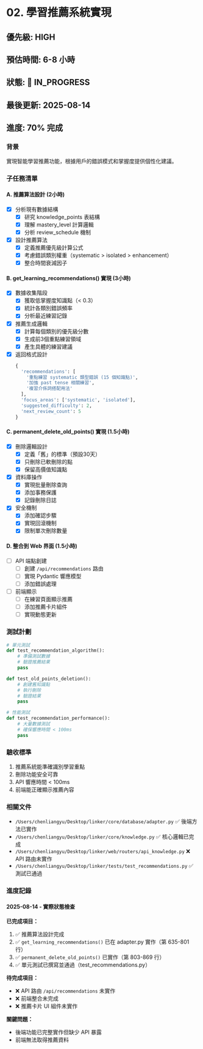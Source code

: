 # 02. 學習推薦系統實現

## 優先級: HIGH
## 預估時間: 6-8 小時
## 狀態: 🚧 IN_PROGRESS
## 最後更新: 2025-08-14
## 進度: 70% 完成

### 背景
實現智能學習推薦功能，根據用戶的錯誤模式和掌握度提供個性化建議。

### 子任務清單

#### A. 推薦算法設計 (2小時)
- [x] 分析現有數據結構
  - [x] 研究 knowledge_points 表結構
  - [x] 理解 mastery_level 計算邏輯
  - [x] 分析 review_schedule 機制

- [x] 設計推薦算法
  - [x] 定義推薦優先級計算公式
  - [x] 考慮錯誤類別權重（systematic > isolated > enhancement）
  - [x] 整合時間衰減因子

#### B. get_learning_recommendations() 實現 (3小時)
- [x] 數據收集階段
  - [x] 獲取低掌握度知識點（< 0.3）
  - [x] 統計各類別錯誤頻率
  - [x] 分析最近練習記錄

- [x] 推薦生成邏輯
  - [x] 計算每個類別的優先級分數
  - [x] 生成前3個重點練習領域
  - [x] 產生具體的練習建議

- [x] 返回格式設計
  ```python
  {
    'recommendations': [
      '重點練習 systematic 類型錯誤 (15 個知識點)',
      '加強 past tense 相關練習',
      '複習介係詞搭配用法'
    ],
    'focus_areas': ['systematic', 'isolated'],
    'suggested_difficulty': 2,
    'next_review_count': 5
  }
  ```

#### C. permanent_delete_old_points() 實現 (1.5小時)
- [x] 刪除邏輯設計
  - [x] 定義「舊」的標準（預設30天）
  - [x] 只刪除已軟刪除的點
  - [x] 保留高價值知識點

- [x] 資料庫操作
  - [x] 實現批量刪除查詢
  - [x] 添加事務保護
  - [x] 記錄刪除日誌

- [x] 安全機制
  - [x] 添加確認步驟
  - [x] 實現回滾機制
  - [x] 限制單次刪除數量

#### D. 整合到 Web 界面 (1.5小時)
- [ ] API 端點創建
  - [ ] 創建 `/api/recommendations` 路由
  - [ ] 實現 Pydantic 響應模型
  - [ ] 添加錯誤處理

- [ ] 前端顯示
  - [ ] 在練習頁面顯示推薦
  - [ ] 添加推薦卡片組件
  - [ ] 實現動態更新

### 測試計劃
```python
# 單元測試
def test_recommendation_algorithm():
    # 準備測試數據
    # 驗證推薦結果
    pass

def test_old_points_deletion():
    # 創建舊知識點
    # 執行刪除
    # 驗證結果
    pass

# 性能測試
def test_recommendation_performance():
    # 大量數據測試
    # 確保響應時間 < 100ms
    pass
```

### 驗收標準
1. 推薦系統能準確識別學習重點
2. 刪除功能安全可靠
3. API 響應時間 < 100ms
4. 前端能正確顯示推薦內容

### 相關文件
- `/Users/chenliangyu/Desktop/linker/core/database/adapter.py` ✅ 後端方法已實作
- `/Users/chenliangyu/Desktop/linker/core/knowledge.py` ✅ 核心邏輯已完成
- `/Users/chenliangyu/Desktop/linker/web/routers/api_knowledge.py` ❌ API 路由未實作
- `/Users/chenliangyu/Desktop/linker/tests/test_recommendations.py` ✅ 測試已通過

### 進度記錄

#### 2025-08-14 - 實際狀態檢查
**已完成項目：**
1. ✅ 推薦算法設計完成
2. ✅ `get_learning_recommendations()` 已在 adapter.py 實作（第 635-801 行）
3. ✅ `permanent_delete_old_points()` 已實作（第 803-869 行）
4. ✅ 單元測試已撰寫並通過（test_recommendations.py）

**待完成項目：**
- ❌ API 路由 `/api/recommendations` 未實作
- ❌ 前端整合未完成
- ❌ 推薦卡片 UI 組件未實作

**關鍵問題：**
- 後端功能已完整實作但缺少 API 暴露
- 前端無法取得推薦資料